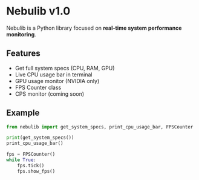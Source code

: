 # Nebulib v1.0

Nebulib is a Python library focused on **real-time system performance monitoring**.

## Features

- Get full system specs (CPU, RAM, GPU)
- Live CPU usage bar in terminal
- GPU usage monitor (NVIDIA only)
- FPS Counter class
- CPS monitor (coming soon)

## Example

```python
from nebulib import get_system_specs, print_cpu_usage_bar, FPSCounter

print(get_system_specs())
print_cpu_usage_bar()

fps = FPSCounter()
while True:
    fps.tick()
    fps.show_fps()
```
